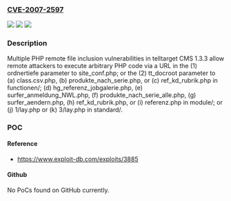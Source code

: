 ### [CVE-2007-2597](https://cve.mitre.org/cgi-bin/cvename.cgi?name=CVE-2007-2597)
![](https://img.shields.io/static/v1?label=Product&message=n%2Fa&color=blue)
![](https://img.shields.io/static/v1?label=Version&message=n%2Fa&color=blue)
![](https://img.shields.io/static/v1?label=Vulnerability&message=n%2Fa&color=brighgreen)

### Description

Multiple PHP remote file inclusion vulnerabilities in telltarget CMS 1.3.3 allow remote attackers to execute arbitrary PHP code via a URL in the (1) ordnertiefe parameter to site_conf.php; or the (2) tt_docroot parameter to (a) class.csv.php, (b) produkte_nach_serie.php, or (c) ref_kd_rubrik.php in functionen/; (d) hg_referenz_jobgalerie.php, (e) surfer_anmeldung_NWL.php, (f) produkte_nach_serie_alle.php, (g) surfer_aendern.php, (h) ref_kd_rubrik.php, or (i) referenz.php in module/; or (j) 1/lay.php or (k) 3/lay.php in standard/.

### POC

#### Reference
- https://www.exploit-db.com/exploits/3885

#### Github
No PoCs found on GitHub currently.

